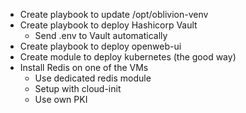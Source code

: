 * Create playbook to update /opt/oblivion-venv
* Create playbook to deploy Hashicorp Vault
    * Send .env to Vault automatically
* Create playbook to deploy openweb-ui
* Create module to deploy kubernetes (the good way)
* Install Redis on one of the VMs
    * Use dedicated redis module
    * Setup with cloud-init
    * Use own PKI

